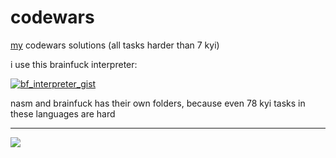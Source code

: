 # codewars

[my](https://www.codewars.com/users/mb6ockatf) codewars solutions (all tasks
harder than 7 kyi)

i use this brainfuck interpreter:

[![bf_interpreter_gist](https://github-readme-stats.vercel.app/api/gist?id=8bd5271f552a182ac3d27b0d6bb5d73e&show_owner=true&theme=gruvbox)](
    https://gist.github.com/mb6ockatf/8bd5271f552a182ac3d27b0d6bb5d73e
)

nasm and brainfuck has their own folders, because even 78 kyi tasks in these
languages are hard

------

<img src="https://github.r2v.ch/codewars?user=mb6ockatf&stroke=black&top_languages=true&hide_clan=true&theme=midnight_purple&name=mb6ockatf">